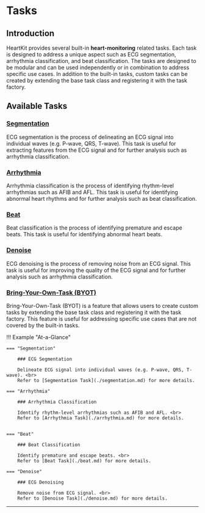 # Tasks

## <span class="sk-h2-span">Introduction</span>

HeartKit provides several built-in __heart-monitoring__ related tasks. Each task is designed to address a unique aspect such as ECG segmentation, arrhythmia classification, and beat classification. The tasks are designed to be modular and can be used independently or in combination to address specific use cases. In addition to the built-in tasks, custom tasks can be created by extending the base task class and registering it with the task factory.

## <span class="sk-h2-span">Available Tasks</span>

### <span class="sk-h2-span">[Segmentation](./segmentation.md)</span>

ECG segmentation is the process of delineating an ECG signal into individual waves (e.g. P-wave, QRS, T-wave). This task is useful for extracting features from the ECG signal and for further analysis such as arrhythmia classification.

### <span class="sk-h2-span">[Arrhythmia](./arrhythmia.md)</span>

Arrhythmia classification is the process of identifying rhythm-level arrhythmias such as AFIB and AFL. This task is useful for identifying abnormal heart rhythms and for further analysis such as beat classification.

### <span class="sk-h2-span">[Beat](./beat.md)</span>

Beat classification is the process of identifying premature and escape beats. This task is useful for identifying abnormal heart beats.

### <span class="sk-h2-span"> [Denoise](./denoise.md)</span>

ECG denoising is the process of removing noise from an ECG signal. This task is useful for improving the quality of the ECG signal and for further analysis such as arrhythmia classification.

### <span class="sk-h2-span">[Bring-Your-Own-Task (BYOT)](./byot.md)</span>

Bring-Your-Own-Task (BYOT) is a feature that allows users to create custom tasks by extending the base task class and registering it with the task factory. This feature is useful for addressing specific use cases that are not covered by the built-in tasks.

!!! Example "At-a-Glance"

    === "Segmentation"

        ### ECG Segmentation

        Delineate ECG signal into individual waves (e.g. P-wave, QRS, T-wave). <br>
        Refer to [Segmentation Task](./segmentation.md) for more details.

    === "Arrhythmia"

        ### Arrhythmia Classification

        Identify rhythm-level arrhythmias such as AFIB and AFL. <br>
        Refer to [Arrhythmia Task](./arrhythmia.md) for more details.


    === "Beat"

        ### Beat Classification

        Identify premature and escape beats. <br>
        Refer to [Beat Task](./beat.md) for more details.

    === "Denoise"

        ### ECG Denoising

        Remove noise from ECG signal. <br>
        Refer to [Denoise Task](./denoise.md) for more details.

---
